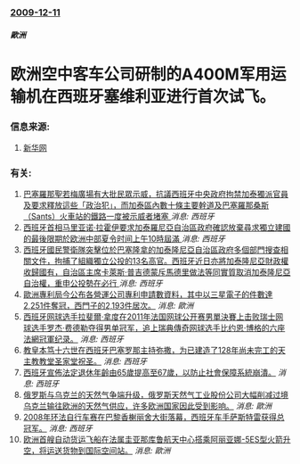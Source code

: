 ### [2009-12-11](/news/2009/12/11/index.md)

##### 歐洲
# 欧洲空中客车公司研制的A400M军用运输机在西班牙塞维利亚进行首次试飞。




### 信息来源:

1. [新华网](http://news.xinhuanet.com/tech/2009-12/13/content_12638863.htm)

### 有关:

1. [巴塞羅那聖若梅廣場有大批民眾示威，抗議西班牙中央政府拘禁加泰獨派官員及要求釋放這些「政治犯」，而加泰區內數十條主要幹道及巴塞羅那桑斯（Sants）火車站的鐵路一度被示威者堵塞 ](/zh/news/2017/11/9/巴塞羅那聖若梅廣場有大批民眾示威-抗議西班牙中央政府拘禁加泰獨派官員及要求釋放這些-政治犯-而加泰區內數十條主要幹道及.md) _消息: 西班牙_
2. [西班牙首相马里亚诺·拉霍伊要求加泰羅尼亞自治區政府確認放棄尋求獨立建國的最後限期於欧洲中部夏令时间上午10時屆滿 ](/zh/news/2017/10/19/西班牙首相马里亚诺-拉霍伊要求加泰羅尼亞自治區政府確認放棄尋求獨立建國的最後限期於欧洲中部夏令时间上午10時屆滿.md) _消息: 西班牙_
3. [西班牙國民警衛隊突擊位於巴塞隆拿的加泰隆尼亞自治區政府多個部門搜查相關文件，拘捕了組織獨立公投的13名高官。西班牙近日亦將加泰隆尼亞財政權收歸國有，自治區主席卡萊斯·普吉德蒙斥馬德里做法等同實質取消加泰隆尼亞自治權，重申公投勢在必行 ](/zh/news/2017/09/20/西班牙國民警衛隊突擊位於巴塞隆拿的加泰隆尼亞自治區政府多個部門搜查相關文件-拘捕了組織獨立公投的13名高官-西班牙近日亦.md) _消息: 西班牙_
4. [歐洲專利局今公布各營運公司專利申請數資料，其中以三星電子的件數達2,251件奪冠，西門子的2,193件居次。](/zh/news/2013/03/6/歐洲專利局今公布各營運公司專利申請數資料-其中以三星電子的件數達2251件奪冠-西門子的2193件居次.md) _消息: 歐洲_
5. [ 西班牙网球选手拉斐爾·拿度在2011年法国网球公开赛男單決賽上击败瑞士网球选手罗杰·费德勒夺得男单冠军，追上瑞典傳奇网球选手比约恩·博格的六座法網冠軍纪录。](/zh/news/2011/06/5/西班牙网球选手拉斐爾-拿度在2011年法国网球公开赛男單決賽上击败瑞士网球选手罗杰-费德勒夺得男单冠军-追上瑞典傳奇网.md) _消息: 西班牙_
6. [ 教皇本笃十六世在西班牙巴塞罗那主持弥撒，为已建造了128年尚未完工的天主教教堂圣家堂祝圣。](/zh/news/2010/11/7/教皇本笃十六世在西班牙巴塞罗那主持弥撒-为已建造了128年尚未完工的天主教教堂圣家堂祝圣.md) _消息: 西班牙_
7. [ 西班牙宣佈法定退休年齡由65歲提高至67歲，以防止社會保障系統崩潰。](/zh/news/2010/01/29/西班牙宣佈法定退休年齡由65歲提高至67歲-以防止社會保障系統崩潰.md) _消息: 西班牙_
8. [俄罗斯与乌克兰的天然气争端升级，俄罗斯天然气工业股份公司大幅削减过境乌克兰输往欧洲的天然气供应，许多欧洲国家因此受到影响。](/zh/news/2009/01/5/俄罗斯与乌克兰的天然气争端升级-俄罗斯天然气工业股份公司大幅削减过境乌克兰输往欧洲的天然气供应-许多欧洲国家因此受到影响.md) _消息: 歐洲_
9. [2008年环法自行车赛在巴黎香榭丽舍大街落幕，西班牙车手萨斯特雷获得总冠军。](/zh/news/2008/07/27/2008年环法自行车赛在巴黎香榭丽舍大街落幕-西班牙车手萨斯特雷获得总冠军.md) _消息: 西班牙_
10. [欧洲首艘自动货运飞船在法属圭亚那库鲁航天中心搭乘阿丽亚娜-5ES型火箭升空，将运送货物到国际空间站。](/zh/news/2008/03/9/欧洲首艘自动货运飞船在法属圭亚那库鲁航天中心搭乘阿丽亚娜-5ES型火箭升空-将运送货物到国际空间站.md) _消息: 歐洲_
